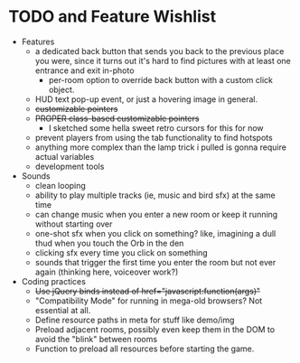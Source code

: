 # TODO and Feature Wishlist

* Features
	* a dedicated back button that sends you back to the previous place you were, since it turns out it's hard to find pictures with at least one entrance and exit in-photo
		* per-room option to override back button with a custom click object.
	* HUD text pop-up event, or just a hovering image in general.
	* ~~customizable pointers~~
	* ~~PROPER class-based customizable pointers~~
		* I sketched some hella sweet retro cursors for this for now
	* prevent players from using the tab functionality to find hotspots
	* anything more complex than the lamp trick i pulled is gonna require actual variables
	* development tools
* Sounds
	* clean looping
	* ability to play multiple tracks (ie, music and bird sfx) at the same time
	* can change music when you enter a new room or keep it running without starting over
	* one-shot sfx when you click on something? like, imagining a dull thud when you touch the Orb in the den
	* clicking sfx every time you click on something
	* sounds that trigger the first time you enter the room but not ever again (thinking here, voiceover work?)
* Coding practices
	* ~~Use jQuery binds instead of href="javascript:function(args)"~~
	* "Compatibility Mode" for running in mega-old browsers? Not essential at all.
	* Define resource paths in meta for stuff like demo/img
	* Preload adjacent rooms, possibly even keep them in the DOM to avoid the "blink" between rooms
	* Function to preload all resources before starting the game.
